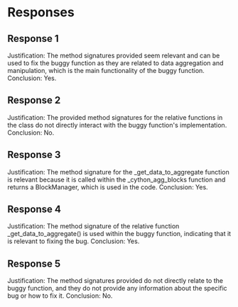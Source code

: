 # Responses
## Response 1
Justification: The method signatures provided seem relevant and can be used to fix the buggy function as they are related to data aggregation and manipulation, which is the main functionality of the buggy function.
Conclusion: Yes.

## Response 2
Justification: The provided method signatures for the relative functions in the class do not directly interact with the buggy function's implementation. 
Conclusion: No.

## Response 3
Justification: The method signature for the _get_data_to_aggregate function is relevant because it is called within the _cython_agg_blocks function and returns a BlockManager, which is used in the code.
Conclusion: Yes.

## Response 4
Justification: The method signature of the relative function _get_data_to_aggregate() is used within the buggy function, indicating that it is relevant to fixing the bug.
Conclusion: Yes.

## Response 5
Justification: The method signatures provided do not directly relate to the buggy function, and they do not provide any information about the specific bug or how to fix it. 
Conclusion: No.

